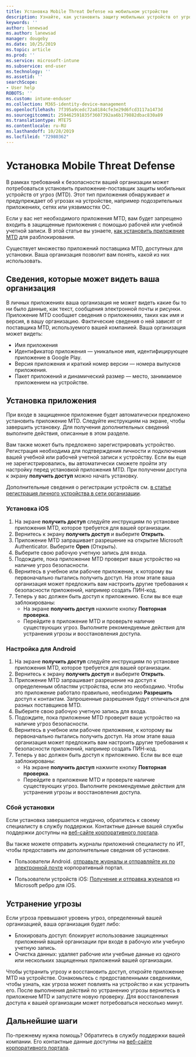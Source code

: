 ```yaml
---
title: Установка Mobile Threat Defense на мобильном устройстве
description: Узнайте, как установить защиту мобильных устройств от угроз на мобильном устройстве.
keywords: ''
author: lenewsad
ms.author: lanewsad
manager: dougeby
ms.date: 10/25/2019
ms.topic: article
ms.prod: ''
ms.service: microsoft-intune
ms.subservice: end-user
ms.technology: ''
ms.assetid: ''
searchScope:
- User help
ROBOTS: ''
ms.custom: intune-enduser
ms.collection: M365-identity-device-management
ms.openlocfilehash: 7f395a9cedc72a8184cfe3e29d6fcd3117a1473d
ms.sourcegitcommit: 259462591835f3607392aa6b179882dbac830a89
ms.translationtype: MTE75
ms.contentlocale: ru-RU
ms.lasthandoff: 10/28/2019
ms.locfileid: "72980362"
---
```

# <a name="install-mobile-threat-defense"></a>Установка Mobile Threat Defense   

В рамках требований к безопасности вашей организации может потребоваться установить приложение-поставщик защиты мобильных устройств от угроз (MTD). Этот тип приложения обнаруживает и предупреждает об угрозах на устройстве, например подозрительных приложениях, сетях или уязвимостях ОС.  

Если у вас нет необходимого приложения MTD, вам будет запрещено входить в защищенные приложения с помощью рабочей или учебной учетной записи. В этой статье вы узнаете, [как установить приложение MTD](set-up-mobile-threat-defense.md#install-app) для разблокирования.  

Существует множество приложений поставщика MTD, доступных для установки. Ваша организация позволит вам понять, какой из них использовать. 


## <a name="information-your-organization-can-see"></a>Сведения, которые может видеть ваша организация   

В личных приложениях ваша организация не может видеть какие бы то ни было данные, как текст, сообщения электронной почты и рисунки. Приложение MTD сообщает сведения о приложениях, таких как имя и версия, в вашу организацию. Фактические сведения о ней зависят от поставщика MTD, используемого вашей компанией. Ваша организация может видеть:   

* Имя приложения  
* Идентификатор приложения — уникальное имя, идентифицирующее приложение в Google Play.  
* Версия приложения и краткий номер версии — номера выпусков приложения.  
* Пакет приложений и динамический размер — место, занимаемое приложением на устройстве. 


## <a name="install-app"></a>Установка приложения    
При входе в защищенное приложение будет автоматически предложено установить приложение MTD. Следуйте инструкциям на экране, чтобы завершить установку. Для получения дополнительных сведений выполните действия, описанные в этом разделе.  
 
Вам также может быть предложено зарегистрировать устройство. Регистрация необходима для подтверждения личности и подключения вашей учебной или рабочей учетной записи к устройству. Если вы еще не зарегистрировались, вы автоматически сможете пройти эту настройку перед установкой приложения MTD. При получении доступа к экрану **получить доступ** можно начать установку.  

Дополнительные сведения о регистрации устройств см. [в статье регистрация личного устройства в сети организации](https://docs.microsoft.com/azure/active-directory/user-help/user-help-register-device-on-network).  

### <a name="ios-setup"></a>Установка iOS  

1. На экране **получить доступ** следуйте инструкциям по установке приложения MTD, которое требуется для вашей организации.   
2. Вернитесь к экрану **получить доступ** и выберите **Открыть**.  
3. Приложение MTD запрашивает разрешение на открытие Microsoft Authenticator. Выберите **Open** (Открыть). 
4. Выберите свою рабочую учетную запись для входа. 
5. Подождите, пока приложение MTD проверит ваше устройство на наличие угроз безопасности. 
6. Вернитесь в учебное или рабочее приложение, к которому вы первоначально пытались получить доступ. На этом этапе ваша организация может предложить вам настроить другие требования к безопасности приложений, например создать ПИН-код.   
7. Теперь у вас должен быть доступ к приложению. Если вы все еще заблокированы:  
    * На экране **получить доступ** нажмите кнопку **Повторная проверка**.  
    * Перейдите в приложение MTD и проверьте наличие существующих угроз. Выполните рекомендуемые действия для устранения угрозы и восстановления доступа.    

### <a name="android-setup"></a>Настройка для Android 

1. На экране **получить доступ** следуйте инструкциям по установке приложения MTD, которое требуется для вашей организации.  
2. Вернитесь к экрану **получить доступ** и выберите **Открыть**.  
3. Приложение MTD запрашивает разрешение на доступ к определенным областям устройства, если это необходимо. Чтобы это приложение работало правильно, необходимо **Разрешить** доступ к контактам. Запрошенные разрешения будут отличаться для разных поставщиков MTD.  
4. Выберите свою рабочую учетную запись для входа.  
5. Подождите, пока приложение MTD проверит ваше устройство на наличие угроз безопасности.  
6. Вернитесь в учебное или рабочее приложение, к которому вы первоначально пытались получить доступ. На этом этапе ваша организация может предложить вам настроить другие требования к безопасности приложений, например создать ПИН-код.  
7. Теперь у вас должен быть доступ к приложению. Если вы все еще заблокированы:  
    * На экране **получить доступ** нажмите кнопку **Повторная проверка**.  
    * Перейдите в приложение MTD и проверьте наличие существующих угроз. Выполните рекомендуемые действия для устранения угрозы и восстановления доступа.  

### <a name="installation-failed"></a>Сбой установки  

Если установка завершается неудачно, обратитесь к своему специалисту в службу поддержки. Контактные данные вашей службы поддержки доступны на [веб-сайте корпоративного портала](https://go.microsoft.com/fwlink/?linkid=2010980).  

Вы также можете отправить журналы приложений специалисту по ИТ, чтобы предоставить им дополнительные сведения об установке.  
* Пользователи Android. [отправьте журналы и отправляйте их по электронной почте](https://docs.microsoft.com/intune-user-help/send-logs-to-your-it-admin-by-email-android) корпоративный портал.   

* Пользователи устройств iOS: [Получение и отправка журналов](https://docs.microsoft.com/intune/apps/manage-microsoft-edge#use-microsoft-edge-on-ios-to-access-managed-app-logs) из Microsoft ребро для iOS.  

## <a name="resolve-a-threat"></a>Устранение угрозы  
Если угроза превышают уровень угроз, определенный вашей организацией, ваша организация будет либо:  
   
* Блокировать доступ: блокирует использование защищенных приложений вашей организации при входе в рабочую или учебную учетную запись.  
* Очистка данных: удаляет рабочие или учебные данные из одного или нескольких защищенных приложений вашей организации.  

Чтобы устранить угрозу и восстановить доступ, откройте приложение MTD на устройстве. Ознакомьтесь с предоставленными сведениями, чтобы узнать, как угроза может повлиять на устройство и как устранить его. После выполнения действий по устранению угрозы вернитесь в приложение MTD и запустите новую проверку. Для восстановления доступа к вашей организации может потребоваться несколько минут.  

## <a name="next-steps"></a>Дальнейшие шаги  

По-прежнему нужна помощь? Обратитесь в службу поддержки вашей компании. Его контактные данные доступны на [веб-сайте корпоративного портала](https://go.microsoft.com/fwlink/?linkid=2010980).

